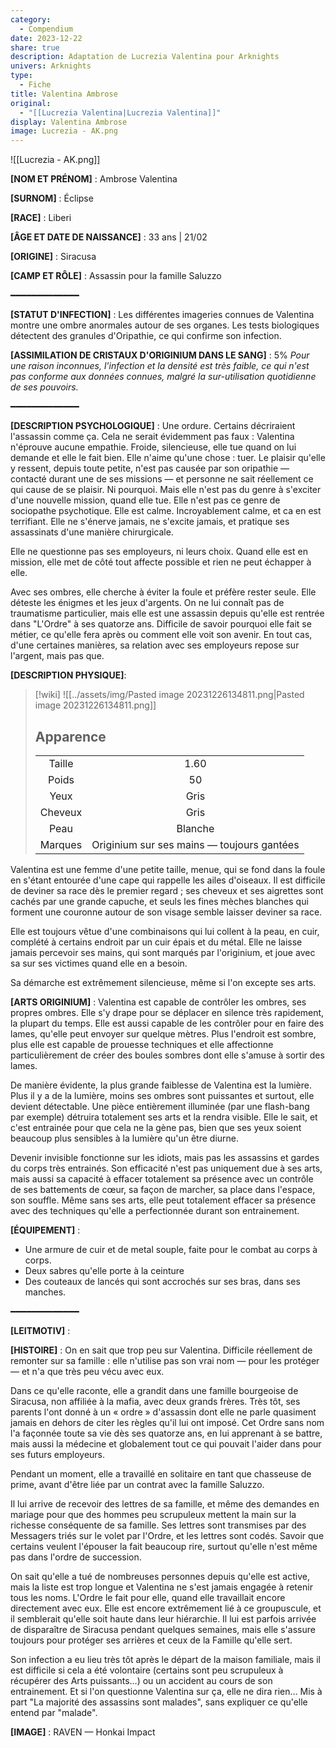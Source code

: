 ```yaml
---
category:
  - Compendium
date: 2023-12-22
share: true
description: Adaptation de Lucrezia Valentina pour Arknights
univers: Arknights
type:
  - Fiche
title: Valentina Ambrose
original:
  - "[[Lucrezia Valentina|Lucrezia Valentina]]"
display: Valentina Ambrose
image: Lucrezia - AK.png
---
```


![[Lucrezia - AK.png]]

**[NOM ET PRÉNOM]** : Ambrose Valentina

**[SURNOM]** : Éclipse

**[RACE]** : Liberi

**[ÂGE ET DATE DE NAISSANCE]** : 33 ans | 21/02

**[ORIGINE]** : Siracusa

**[CAMP ET RÔLE]** : Assassin pour la famille Saluzzo

━━━━━━━━━━━━━

**[STATUT D'INFECTION]** : Les différentes imageries connues de Valentina montre une ombre anormales autour de ses organes. Les tests biologiques détectent des granules d'Oripathie, ce qui confirme son infection.

**[ASSIMILATION DE CRISTAUX D'ORIGINIUM DANS LE SANG]** : 5%
*Pour une raison inconnues, l'infection et la densité est très faible, ce qui n'est pas conforme aux données connues, malgré la sur-utilisation quotidienne de ses pouvoirs.*

━━━━━━━━━━━━━

**[DESCRIPTION PSYCHOLOGIQUE]** : Une ordure. Certains décriraient l'assassin comme ça. Cela ne serait évidemment pas faux : Valentina n'éprouve aucune empathie. Froide, silencieuse, elle tue quand on lui demande et elle le fait bien. Elle n'aime qu'une chose : tuer. Le plaisir qu'elle y ressent, depuis toute petite, n'est pas causée par son oripathie — contacté durant une de ses missions — et personne ne sait réellement ce qui cause de se plaisir. Ni pourquoi. Mais elle n'est pas du genre à s'exciter d'une nouvelle mission, quand elle tue. Elle n'est pas ce genre de sociopathe psychotique. 
Elle est calme.
Incroyablement calme, et ca en est terrifiant. Elle ne s'énerve jamais, ne s'excite jamais, et pratique ses assassinats d'une manière chirurgicale.

Elle ne questionne pas ses employeurs, ni leurs choix. Quand elle est en mission, elle met de côté tout affecte possible et rien ne peut échapper à elle.

Avec ses ombres, elle cherche à éviter la foule et préfère rester seule. Elle déteste les énigmes et les jeux d'argents.  On ne lui connaît pas de traumatisme particulier, mais elle est une assassin depuis qu'elle est rentrée dans "L'Ordre" à ses quatorze ans.
Difficile de savoir pourquoi elle fait se métier, ce qu'elle fera après ou comment elle voit son avenir. En tout cas, d'une certaines manières, sa relation avec ses employeurs repose sur l'argent, mais pas que. 

**[DESCRIPTION PHYSIQUE]**: 
> [!wiki] 
> ![[../assets/img/Pasted image 20231226134811.png|Pasted image 20231226134811.png]]
> ## Apparence
> | | |
> |:--:|:--:|
> |Taille|1.60|
> |Poids|50|
> | Yeux |Gris |
> | Cheveux | Gris |
> | Peau | Blanche |
> | Marques | Originium sur ses mains — toujours gantées |  
> 

Valentina est une femme d'une petite taille, menue, qui se fond dans la foule en s'étant entourée d'une cape qui rappelle les ailes d'oiseaux. Il est difficile de deviner sa race dès le premier regard ; ses cheveux et ses aigrettes sont cachés par une grande capuche, et seuls les fines mèches blanches qui forment une couronne autour de son visage semble laisser deviner sa race.

Elle est toujours vêtue d'une combinaisons qui lui collent à la peau, en cuir, complété à certains endroit par un cuir épais et du métal. Elle ne laisse jamais percevoir ses mains, qui sont marqués par l'originium, et joue avec sa sur ses victimes quand elle en a besoin.

Sa démarche est extrêmement silencieuse, même si l'on excepte ses arts.

**[ARTS ORIGINIUM]** : Valentina est capable de contrôler les ombres, ses propres ombres. Elle s'y drape pour se déplacer en silence très rapidement, la plupart du temps. Elle est aussi capable de les contrôler pour en faire des lames, qu'elle peut envoyer sur quelque mètres. Plus l'endroit est sombre, plus elle est capable de prouesse techniques et elle affectionne particulièrement de créer des boules sombres dont elle s'amuse à sortir des lames.

De manière évidente, la plus grande faiblesse de Valentina est la lumière. Plus il y a de la lumière, moins ses ombres sont puissantes et surtout, elle devient détectable. Une pièce entièrement illuminée (par une flash-bang par exemple) détruira totalement ses arts et la rendra visible.
Elle le sait, et c'est entrainée pour que cela ne la gène pas, bien que ses yeux soient beaucoup plus sensibles à la lumière qu'un être diurne.

Devenir invisible fonctionne sur les idiots, mais pas les assassins et gardes du corps très entrainés. Son efficacité n'est pas uniquement due à ses arts, mais aussi sa capacité à effacer totalement sa présence avec un contrôle de ses battements de cœur, sa façon de marcher, sa place dans l'espace, son souffle. Même sans ses arts, elle peut totalement effacer sa présence avec des techniques qu'elle a perfectionnée durant son entrainement. 

**[ÉQUIPEMENT]** : 
- Une armure de cuir et de metal souple, faite pour le combat au corps à corps.
- Deux sabres qu'elle porte à la ceinture
- Des couteaux de lancés qui sont accrochés sur ses bras, dans ses manches. 

━━━━━━━━━━━━━

**[LEITMOTIV]** : 

**[HISTOIRE]** :
On en sait que trop peu sur Valentina. Difficile réellement de remonter sur sa famille : elle n'utilise pas son vrai nom — pour les protéger — et n'a que très peu vécu avec eux.

Dans ce qu'elle raconte, elle a grandit dans une famille bourgeoise de Siracusa, non affiliée à la mafia, avec deux grands frères. Très tôt, ses parents l'ont donné à un « ordre » d'assassin dont elle ne parle quasiment jamais en dehors de citer les règles qu'il lui ont imposé. Cet Ordre sans nom l'a façonnée toute sa vie dès ses quatorze ans, en lui apprenant à se battre, mais aussi la médecine et globalement tout ce qui pouvait l'aider dans pour ses futurs employeurs.

Pendant un moment, elle a travaillé en solitaire en tant que chasseuse de prime, avant d'être liée par un contrat avec la famille Saluzzo.

Il lui arrive de recevoir des lettres de sa famille, et même des demandes en mariage pour que des hommes peu scrupuleux mettent la main sur la richesse conséquente de sa famille. Ses lettres sont transmises par des Messagers triés sur le volet par l'Ordre, et les lettres sont codés. Savoir que certains veulent l'épouser la fait beaucoup rire, surtout qu'elle n'est même pas dans l'ordre de succession.

On sait qu'elle a tué de nombreuses personnes depuis qu'elle est active, mais la liste est trop longue et Valentina ne s'est jamais engagée à retenir tous les noms. L'Ordre le fait pour elle, quand elle travaillait encore directement avec eux. Elle est encore extrêmement lié à ce groupuscule, et il semblerait qu'elle soit haute dans leur hiérarchie. Il lui est parfois arrivée de disparaître de Siracusa pendant quelques semaines, mais elle s'assure toujours pour protéger ses arrières et ceux de la Famille qu'elle sert.

Son infection a eu lieu très tôt après le départ de la maison familiale, mais il est difficile si cela a été volontaire (certains sont peu scrupuleux à récupérer des Arts puissants…) ou un accident au cours de son entrainement. Et si l'on questionne Valentina sur ça, elle ne dira rien… Mis à part "La majorité des assassins sont malades", sans expliquer ce qu'elle entend par "malade".

**[IMAGE]** : RAVEN — Honkai Impact